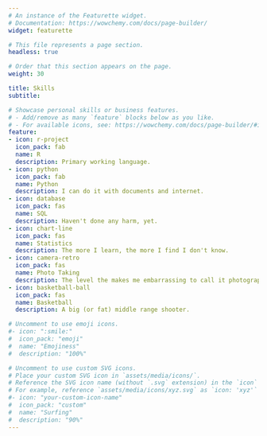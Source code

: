 ```yaml
---
# An instance of the Featurette widget.
# Documentation: https://wowchemy.com/docs/page-builder/
widget: featurette

# This file represents a page section.
headless: true

# Order that this section appears on the page.
weight: 30

title: Skills
subtitle:

# Showcase personal skills or business features.
# - Add/remove as many `feature` blocks below as you like.
# - For available icons, see: https://wowchemy.com/docs/page-builder/#icons
feature:
- icon: r-project
  icon_pack: fab
  name: R
  description: Primary working language.
- icon: python
  icon_pack: fab
  name: Python
  description: I can do it with documents and internet.
- icon: database
  icon_pack: fas
  name: SQL
  description: Haven't done any harm, yet.
- icon: chart-line
  icon_pack: fas
  name: Statistics
  description: The more I learn, the more I find I don't know.
- icon: camera-retro
  icon_pack: fas
  name: Photo Taking
  description: The level the makes me embarrassing to call it photography.
- icon: basketball-ball
  icon_pack: fas
  name: Basketball
  description: A big (or fat) middle range shooter.

# Uncomment to use emoji icons.
#- icon: ":smile:"
#  icon_pack: "emoji"
#  name: "Emojiness"
#  description: "100%"  

# Uncomment to use custom SVG icons.
# Place your custom SVG icon in `assets/media/icons/`.
# Reference the SVG icon name (without `.svg` extension) in the `icon` field.
# For example, reference `assets/media/icons/xyz.svg` as `icon: 'xyz'`
#- icon: "your-custom-icon-name"
#  icon_pack: "custom"
#  name: "Surfing"
#  description: "90%"
---
```

